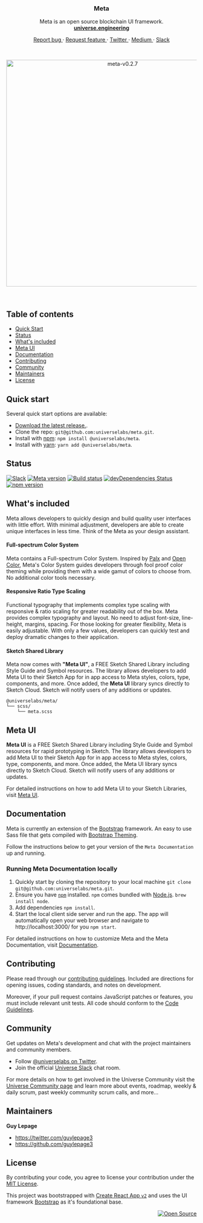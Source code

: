 <div align="center">
  <h3 align="center">Meta</h3>
  <p align="center">
    Meta is an open source blockchain UI framework.
    <br/>
    <a href="https://universe.engineering">
      <strong>universe.engineering</strong>
    </a>
  </p>
  <p align="center">
    <a href="https://github.com/universelabs/meta/issues/new?labels=&template=bug_report.md" alt="Report a Bug (Meta)">
      Report bug
    </a>
    &middot;
    <a href="https://github.com/universelabs/meta/issues/new?labels=&template=feature_request.md" alt="Request feature (Meta)">
      Request feature
    </a>
    &middot;
    <a href="https://twitter.com/intent/follow?screen_name=universelabs" alt="Follow UniverseLabs on Twitter">
      Twitter
    </a>
    &middot;
    <a href="https://medium.com/universelabs" alt="UniverseLabs – Medium">
      Medium
    </a>
    &middot;
    <a href="https://join.slack.com/t/universelabs/shared_invite/enQtNDQ0MjY3NDI5MTkwLTIzMWQ4M2U3MGQ3ZDY5MzM5MGQ5ZDM1MDZjNTgwNGI5NDdiNDY4ZDQyNWI2NjEzZmU3NzVmOTYwYzEzYzc1ZDE">
      Slack
    </a>
  </p>
</div>
<br/>
<p align="center">
  <a href="https://universe.engineering">
    <img width="600" alt="meta-v0.2.7" src="https://user-images.githubusercontent.com/1711854/48637773-b07dbb00-e99c-11e8-8c5c-0ef2a431ab8a.png">
  </a>
</p>

<br/>


## Table of contents

- [Quick Start](#quick-start)
- [Status](#status)
- [What's included](#whats-included)
- [Meta UI](#meta-ui)
- [Documentation](#documentation)
- [Contributing](#contributing)
- [Community](#community)
- [Maintainers](#maintainers)
- [License](#license)


## Quick start

Several quick start options are available:

- [Download the latest release.](https://github.com/universelabs/meta/releases/tag/1.1.20).
- Clone the repo: `git@github.com:universelabs/meta.git`.
- Install with [npm](https://www.npmjs.com/): `npm install @universelabs/meta`.
- Install with [yarn](https://yarnpkg.com/): `yarn add @universelabs/meta`.


## Status

[![Slack](https://img.shields.io/badge/Community-Join_the_Slack!-purple.svg?colorA=212121&colorB=3f46ad)](https://join.slack.com/t/universelabs/shared_invite/enQtNDQ0MjY3NDI5MTkwLTIzMWQ4M2U3MGQ3ZDY5MzM5MGQ5ZDM1MDZjNTgwNGI5NDdiNDY4ZDQyNWI2NjEzZmU3NzVmOTYwYzEzYzc1ZDE)
[![Meta version](https://img.shields.io/badge/dynamic/json.svg?label=Meta+version&url=https%3A%2F%2Fraw.githubusercontent.com%2Funiverselabs%2Fmeta%2Fmaster%2Fpackage.json&query=%24.version&colorA=%23212121&colorB=%2300BB00)](https://github.com/universelabs/meta)
[![Build status](https://img.shields.io/circleci/project/github/universelabs/meta.svg?label=Build+status&colorA=%23212121)](https://circleci.com/gh/universelabs/meta)
[![devDependencies Status](https://img.shields.io/david/dev/universelabs/meta.svg?label=devDependencies&colorA=%23212121)](https://david-dm.org/universelabs/meta?type=dev)
[![npm version](https://img.shields.io/npm/v/@universelabs/meta.svg?colorA=%23212121&colorB=%23007BFF)](https://www.npmjs.com/package/@universelabs/meta)

## What's included

Meta allows developers to quickly design and build quality user interfaces with little effort. With minimal adjustment, developers are able to create unique interfaces in less time. Think of the Meta as your design assistant.

#### Full-spectrum Color System
Meta contains a Full-spectrum Color System. Inspired by [Palx](https://github.com/jxnblk/palx) and [Open Color](https://yeun.github.io/open-color), Meta's Color System guides developers through fool proof color theming while providing them with a wide gamut of colors to choose from. No additional color tools necessary.

#### Responsive Ratio Type Scaling
Functional typography that implements complex type scaling with responsive & ratio scaling for greater readability out of the box. Meta provides complex typography and layout. No need to adjust font-size, line-height, margins, spacing. For those looking for greater flexibility, Meta is easily adjustable. With only a few values, developers can quickly test and deploy dramatic changes to their application.

#### Sketch Shared Library
Meta now comes with **"Meta UI"**, a FREE Sketch Shared Library including Style Guide and Symbol resources. The library allows developers to add Meta UI to their Sketch App for in app access to Meta styles, colors, type, components, and more. Once added, the **Meta UI** library syncs directly to Sketch Cloud. Sketch will notify users of any additions or updates.

```text
@universelabs/meta/
└── scss/
    └── meta.scss
```


## Meta UI

**Meta UI** is a FREE Sketch Shared Library including Style Guide and Symbol resources for rapid prototyping in Sketch. The library allows developers to add Meta UI to their Sketch App for in app access to Meta styles, colors, type, components, and more. Once added, the Meta UI library syncs directly to Sketch Cloud. Sketch will notify users of any additions or updates.

For detailed instructions on how to add Meta UI to your Sketch Libraries, visit [Meta UI](https://github.com/universelabs/meta/blob/master/META-UI.md).


## Documentation

Meta is currently an extension of the [Bootstrap](https://getbootstrap.com/) framework. An easy to use Sass file that gets compiled with [Bootstrap Theming](https://getbootstrap.com/docs/4.1/getting-started/theming/).

Follow the instructions below to get your version of the `Meta Documentation` up and running.

### Running Meta Documentation locally
1. Quickly start by cloning the repository to your local machine `git clone git@github.com:universelabs/meta.git`.
2. Ensure you have [`npm`](https://www.npmjs.com/get-npm) installed. `npm` comes bundled with [Node.js](https://nodejs.org/en/download/package-manager/). `brew install node`.
3. Add dependencies `npm install`.
4. Start the local client side server and run the app. The app will automatically open your web browser and navigate to http://localhost:3000/ for you `npm start`.

For detailed instructions on how to customize Meta and the Meta Documentation, visit [Documentation](https://github.com/universelabs/meta/blob/master/DOCUMENTATION.md).


## Contributing

Please read through our [contributing guidelines](CONTRIBUTING.md). Included are directions for opening issues, coding standards, and notes on development.

Moreover, if your pull request contains JavaScript patches or features, you
must include relevant unit tests. All code should conform to the [Code Guidelines](CONTRIBUTING.md#code-guidelines).


## Community

Get updates on Meta's development and chat with the project maintainers and community members.

- Follow [@universelabs on Twitter](https://twitter.com/universelabs).
- Join the official [Universe Slack](https://join.slack.com/t/universelabs/shared_invite/enQtNDQ0MjY3NDI5MTkwLTIzMWQ4M2U3MGQ3ZDY5MzM5MGQ5ZDM1MDZjNTgwNGI5NDdiNDY4ZDQyNWI2NjEzZmU3NzVmOTYwYzEzYzc1ZDE) chat room.

For more details on how to get involved in the Universe Community visit the [Universe Community page](https://github.com/universelabs/universe/blob/master/COMMUNITY.md) and learn more about events, roadmap, weekly & daily scrum, past weekly community scrum calls, and more...


## Maintainers

**Guy Lepage**
- <https://twitter.com/guylepage3>
- <https://github.com/guylepage3>


## License

By contributing your code, you agree to license your contribution under the [
MIT License](LICENSE).

This project was bootstrapped with [Create React App `v2`](https://github.com/facebookincubator/create-react-app) and uses the UI framework [Bootstrap](https://github.com/twbs/bootstrap) as it's foundational base.


<div align="right">
  <a href="https://opensource.guide/how-to-contribute/#why-contribute-to-open-source">
    <img src="https://badges.frapsoft.com/os/v3/open-source.png?v=103)](https://github.com/ellerbrock/open-source-badges/" alt="Open Source">
  </a>
</div>